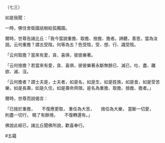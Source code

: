 （七三）

如是我聞：

一時，佛住舍衛國祇樹給孤獨園。

爾時，世尊告諸比丘：「我今當說重擔、取擔、捨擔、擔者。諦聽，善思，當為汝說。云何重擔？謂五受陰。何等為五？色受陰，受、想、行、識受陰。

「云何取擔？當來有愛，貪、喜俱，彼彼樂著。

「云何捨擔？若當來有愛，貪、喜俱，彼彼樂著永斷無餘已、滅已，吐、盡、離欲、滅、沒。

「云何擔者？謂士夫是，士夫者，如是名，如是生，如是姓族，如是食，如是受苦樂，如是長壽，如是久住，如是壽命齊限。是名為重擔、取擔、捨擔、擔者。」

爾時，世尊而說偈言：

「已捨於重擔，　　不復應更取，
重任為大苦，　　捨任為大樂，
當斷一切愛，　　則盡一切行，
曉了有餘境，　　不復轉還有。」

佛說此經已，諸比丘聞佛所說，歡喜奉行。



#五蘊
